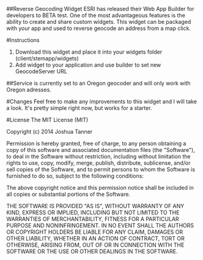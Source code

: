##Reverse Geocoding Widget
ESRI has released their Web App Builder for developers to BETA test.  One of the most advantageous features is the ability to create and share custom widgets.  This widget can be packaged with your app and used to reverse geocode an address from a map click.

#Instructions
1. Download this widget and place it into your widgets folder (client/stemapp/widgets)
2. Add widget to your application and use builder to set new GeocodeServer URL

##Service is currently set to an Oregon geocoder and will only work with Oregon adresses.

#Changes
Feel free to make any improvements to this widget and I will take a look.  It's pretty simple right now, but works for a starter.

#License 
The MIT License (MIT)

Copyright (c) 2014 Joshua Tanner

Permission is hereby granted, free of charge, to any person obtaining a copy
of this software and associated documentation files (the "Software"), to deal
in the Software without restriction, including without limitation the rights
to use, copy, modify, merge, publish, distribute, sublicense, and/or sell
copies of the Software, and to permit persons to whom the Software is
furnished to do so, subject to the following conditions:

The above copyright notice and this permission notice shall be included in all
copies or substantial portions of the Software.

THE SOFTWARE IS PROVIDED "AS IS", WITHOUT WARRANTY OF ANY KIND, EXPRESS OR
IMPLIED, INCLUDING BUT NOT LIMITED TO THE WARRANTIES OF MERCHANTABILITY,
FITNESS FOR A PARTICULAR PURPOSE AND NONINFRINGEMENT. IN NO EVENT SHALL THE
AUTHORS OR COPYRIGHT HOLDERS BE LIABLE FOR ANY CLAIM, DAMAGES OR OTHER
LIABILITY, WHETHER IN AN ACTION OF CONTRACT, TORT OR OTHERWISE, ARISING FROM,
OUT OF OR IN CONNECTION WITH THE SOFTWARE OR THE USE OR OTHER DEALINGS IN THE
SOFTWARE.
